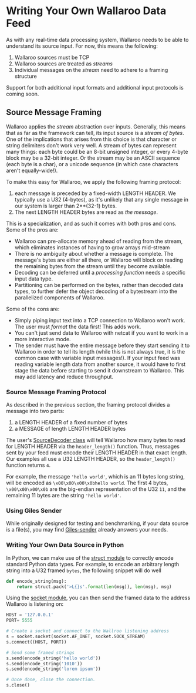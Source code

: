 # Writing Your Own Wallaroo Data Feed

As with any real-time data processing system, Wallaroo needs to be able to understand its source input. For now, this means the following:
1. Wallaroo sources must be TCP
2. Wallaroo sources are treated as _streams_
3. Individual messages on the _stream_ need to adhere to a framing structure

Support for both additional input formats and additional input protocols is coming soon.

## Source Message Framing

Wallaroo applies the _stream_ abstraction over inputs. Generally, this means that as far as the framework can tell, its input source is a _stream of bytes_. One of the implications that arises from this choice is that character or string delimiters don't work very well.
A stream of bytes can represent many things: each byte could be an 8-bit unsigned integer, or every 4-byte block may be a 32-bit integer. Or the stream may be an ASCII sequence (each byte is a char), or a unicode sequence (in which case characters aren't equally-wide!).

To make this easy for Wallaroo, we apply the following framing protocol:
1. each message is preceded by a fixed-width LENGTH HEADER. We typically use a U32 (4-bytes), as it's unlikely that any single message in our system is larger than 2**(32-1) bytes.
2. The next LENGTH HEADER bytes are read as _the message_.

This is a specialization, and as such it comes with both pros and cons.
Some of the pros are:
- Wallaroo can pre-allocate memory ahead of reading from the stream, which eliminates instances of having to grow arrays mid-stream
- There is no ambiguity about whether a message is complete. The message's bytes are either all there, or Wallaroo will block on reading the remaining bytes from the stream until they become available.
- Decoding can be deferred until a _processing function_ needs a specific input data type.
- Partitioning can be performed on the bytes, rather than decoded data types, to further defer the object decoding of a bytestream into the parallelized components of Wallaroo.

Some of the cons are:
- Simply piping input text into a TCP connection to Wallaroo won't work. The user must _format_ the data first! This adds work.
- You can't just send data to Wallaroo with netcat if you want to work in a more interactive mode.
- The sender must have the entire message before they start sending it to Wallaroo in order to tell its length (while this is not always true, it is the common case with variable input messages!). If your input feed was reading variable length data from another source, it would have to first stage the data before starting to send it downstream to Wallaroo. This may add latency and reduce throughput.

### Source Message Framing Protocol

As described in the previous section, the framing protocol divides a message into two parts:
1. a LENGTH HEADER of a fixed number of bytes
2. a MESSAGE of length LENGTH HEADER bytes

The user's [SourceDecoder class](/book/core-concepts/decoders-and-encoders.md#creating-a-decoder) will tell Wallaroo how many bytes to read for LENGTH HEADER via the `header_length()` function.
Thus, messages sent by your feed must encode their LENGTH HEADER in that exact length.
Our examples all use a U32 LENGTH HEADER, so the `header_length()` function returns `4`.

For example, the message `'hello world'`, which is an 11 bytes long string, will be encoded as
`\x00\x00\x00\x0bhello world`.
The first 4 bytes, `\x00\x00\x00\x0b` are the big-endian representation of the U32 `11`, and the remaining 11 bytes are the string `'hello world'`.

### Using Giles Sender

While originally designed for testing and benchmarking, if your data source is a file(s), you may find [Giles-sender](/book/wallaroo-tools/giles-sender.md) already answers your needs.

### Writing Your Own Data Source in Python

In Python, we can make use of the [struct module](https://docs.python.org/2/library/struct.html) to correctly encode standard Python data types.
For example, to encode an arbitrary length string into a U32 framed `bytes`, the following snippet will do well

```python
def encode_string(msg):
    return struct.pack('>L{}s'.format(len(msg)), len(msg), msg)
```

Using the [socket module](https://docs.python.org/2/library/socket.html), you can then send the framed data to the address Wallaroo is listening on:

```python
HOST = '127.0.0.1'
PORT= 5555

# Create a socket and connect to the Wallroo listening address
s = socket.socket(socket.AF_INET, socket.SOCK_STREAM)
s.connect((HOST, PORT))

# Send some framed strings
s.send(encode_string('hello world'))
s.send(encode_string('1010'))
s.send(encode_string('lorem ipsum'))

# Once done, close the connection.
s.close()
```
